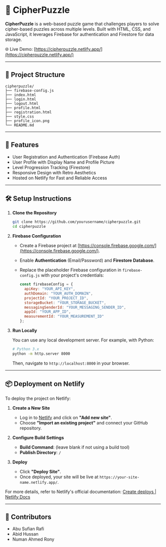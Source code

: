 # 🔐 CipherPuzzle

**CipherPuzzle** is a web-based puzzle game that challenges players to solve cipher-based puzzles across multiple levels. Built with HTML, CSS, and JavaScript, it leverages Firebase for authentication and Firestore for data storage.

🌐 Live Demo: [https://cipherpuzzle.netlify.app/](https://cipherpuzzle.netlify.app/)

---

## 📂 Project Structure

```
cipherpuzzle/
├── firebase-config.js
├── index.html
├── login.html
├── logout.html
├── profile.html
├── registration.html
├── style.css
├── profile_icon.png
└── README.md
```

---

## 🚀 Features

* User Registration and Authentication (Firebase Auth)
* User Profile with Display Name and Profile Picture
* Level Progression Tracking (Firestore)
* Responsive Design with Retro Aesthetics
* Hosted on Netlify for Fast and Reliable Access

---

## 🛠️ Setup Instructions

1. **Clone the Repository**

   ```bash
   git clone https://github.com/yourusername/cipherpuzzle.git
   cd cipherpuzzle
   ```

2. **Firebase Configuration**

   * Create a Firebase project at [https://console.firebase.google.com/](https://console.firebase.google.com/).
   * Enable **Authentication** (Email/Password) and **Firestore Database**.
   * Replace the placeholder Firebase configuration in `firebase-config.js` with your project's credentials:

     ```javascript
     const firebaseConfig = {
       apiKey: "YOUR_API_KEY",
       authDomain: "YOUR_AUTH_DOMAIN",
       projectId: "YOUR_PROJECT_ID",
       storageBucket: "YOUR_STORAGE_BUCKET",
       messagingSenderId: "YOUR_MESSAGING_SENDER_ID",
       appId: "YOUR_APP_ID",
       measurementId: "YOUR_MEASUREMENT_ID"
     };
     ```

3. **Run Locally**

   You can use any local development server. For example, with Python:

   ```bash
   # Python 3.x
   python -m http.server 8000
   ```

   Then, navigate to `http://localhost:8000` in your browser.

---

## 📦 Deployment on Netlify

To deploy the project on Netlify:

1. **Create a New Site**

   * Log in to [Netlify](https://app.netlify.com/) and click on **"Add new site"**.
   * Choose **"Import an existing project"** and connect your GitHub repository.

2. **Configure Build Settings**

   * **Build Command**: (leave blank if not using a build tool)
   * **Publish Directory**: `/`

3. **Deploy**

   * Click **"Deploy Site"**.
   * Once deployed, your site will be live at `https://your-site-name.netlify.app/`.

For more details, refer to Netlify's official documentation: [Create deploys | Netlify Docs](https://docs.netlify.com/site-deploys/create-deploys/)

---

## 👥 Contributors

* Abu Sufian Rafi
* Abid Hussan
* Numan Ahmed Rony

